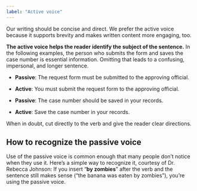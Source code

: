 ```yaml
---
label: "Active voice"
---
```


Our writing should be concise and direct. We prefer the active voice because it supports brevity and makes written content more engaging, too.

**The active voice helps the reader identify the subject of the sentence.** In the following examples, the person who submits the form and saves the case number is essential information. Omitting that leads to a confusing, impersonal, and longer sentence.

* **Passive**: The request form must be submitted to the approving official.
* **Active**: You must submit the request form to the approving official.


* **Passive**: The case number should be saved in your records.
* **Active**: Save the case number in your records.

When in doubt, cut directly to the verb and give the reader clear directions.

## How to recognize the passive voice

Use of the passive voice is common enough that many people don’t notice when they use it. Here’s a simple way to recognize it, courtesy of Dr. Rebecca Johnson: If you insert “**by zombies**” after the verb and the sentence still makes sense (“the banana was eaten by zombies”), you’re using the passive voice.
